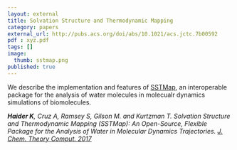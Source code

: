 ```yaml
---
layout: external
title: Solvation Structure and Thermodynamic Mapping
category: papers
external_url: http://pubs.acs.org/doi/abs/10.1021/acs.jctc.7b00592
pdf : xyz.pdf
tags: []
image:
  thumb: sstmap.png
published: true
---
```


We describe the implementation and features of [SSTMap](http://sstmap.org), an interoperable package for the analysis of water molecules in molecualr dynamics simulations of biomolecules.

*__Haider K__, Cruz A, Ramsey S, Gilson M. and Kurtzman T. Solvation Structure and Thermodynamic Mapping (SSTMap): An Open-Source, Flexible Package for the Analysis of Water in Molecular Dynamics Trajectories. [J. Chem. Theory Comput. 2017](http://pubs.acs.org/doi/abs/10.1021/acs.jctc.7b00592)*